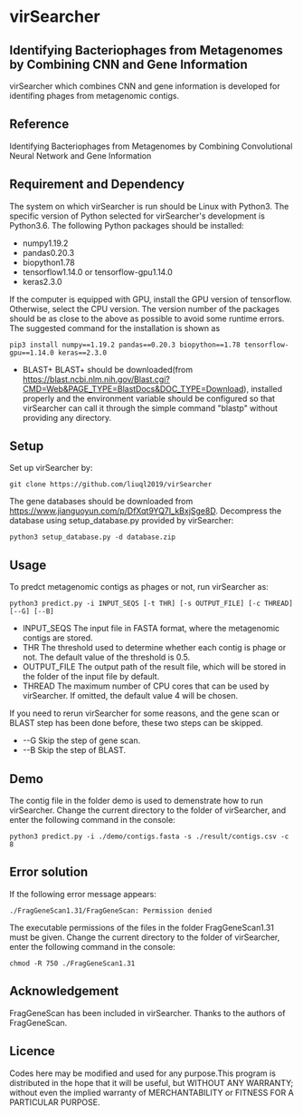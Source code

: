 # virSearcher
Identifying Bacteriophages from Metagenomes by Combining CNN and Gene Information
-----------
virSearcher which combines CNN and gene information is developed for identifing phages from metagenomic contigs.
## Reference
Identifying Bacteriophages from Metagenomes by Combining Convolutional Neural Network and Gene Information
## Requirement and Dependency
The system on which virSearcher is run should be Linux with Python3. The specific version of Python selected for virSearcher's development is Python3.6. The following Python packages should be installed:<br>
* numpy1.19.2<br>
* pandas0.20.3<br>
* biopython1.78<br>
* tensorflow1.14.0 or tensorflow-gpu1.14.0<br>
* keras2.3.0

If the computer is equipped with GPU, install the GPU version of tensorflow. Otherwise, select the CPU version. The version number of the packages should be as close to the above as possible to avoid some runtime errors. The suggested command for the installation is shown as

``pip3 install numpy==1.19.2 pandas==0.20.3 biopython==1.78 tensorflow-gpu==1.14.0 keras==2.3.0``

* BLAST+
BLAST+ should be downloaded(from https://blast.ncbi.nlm.nih.gov/Blast.cgi?CMD=Web&PAGE_TYPE=BlastDocs&DOC_TYPE=Download), installed properly and the environment variable should be configured so that virSearcher can call it through the simple command "blastp" without providing any directory.

## Setup

Set up virSearcher by:

``git clone https://github.com/liuql2019/virSearcher``

The gene databases should be downloaded from https://www.jianguoyun.com/p/DfXqt9YQ7I_kBxjSge8D. Decompress the database using setup_database.py provided by virSearcher:

``python3 setup_database.py -d database.zip``

## Usage

To predct metagenomic contigs as phages or not, run virSearcher as:

``python3 predict.py -i INPUT_SEQS [-t THR] [-s OUTPUT_FILE] [-c THREAD] [--G] [--B]``

* INPUT_SEQS
The input file in FASTA format, where the metagenomic contigs are stored.
* THR
The threshold used to determine whether each contig is phage or not. The default value of the threshold is 0.5.
* OUTPUT_FILE
The output path of the result file, which will be stored in the folder of the input file by default.
* THREAD
The maximum number of CPU cores that can be used by virSearcher. If omitted, the default value 4 will be chosen.

If you need to rerun virSearcher for some reasons, and the gene scan or BLAST step has been done before, these two steps can be skipped.
* --G
Skip the step of gene scan.
* --B
Skip the step of BLAST.

## Demo
The contig file in the folder demo is used to demenstrate how to run virSearcher. Change the current directory to the folder of virSearcher, and enter the following command in the console:

``python3 predict.py -i ./demo/contigs.fasta -s ./result/contigs.csv -c 8``

## Error solution

If the following error message appears:

``./FragGeneScan1.31/FragGeneScan: Permission denied``

The executable permissions of the files in the folder FragGeneScan1.31 must be given. Change the current directory to the folder of virSearcher, enter the following command in the console:

``chmod -R 750 ./FragGeneScan1.31``

## Acknowledgement

FragGeneScan has been included in virSearcher. Thanks to the authors of FragGeneScan.

## Licence

Codes here may be modified and used for any purpose.This program is distributed in the hope that it will be useful, but WITHOUT ANY WARRANTY; without even the implied warranty of MERCHANTABILITY or FITNESS FOR A PARTICULAR PURPOSE.


